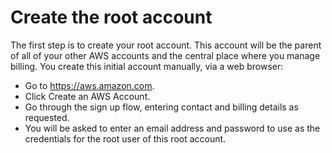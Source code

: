 # Create the root account

The first step is to create your root account. This account will be the parent of all of your other AWS accounts and the central place where you manage billing. You create this initial account manually, via a web browser:

- Go to <https://aws.amazon.com>.
- Click Create an AWS Account.
- Go through the sign up flow, entering contact and billing details as requested.
- You will be asked to enter an email address and password to use as the credentials for the root user of this root account.
